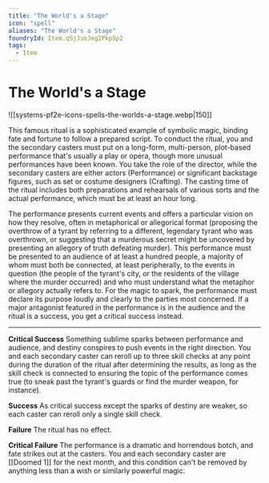 ```yaml
---
title: "The World's a Stage"
icon: "spell"
aliases: "The World's a Stage"
foundryId: Item.qSjJuoJeg2Pkp5p2
tags:
  - Item
---
```


# The World's a Stage
![[systems-pf2e-icons-spells-the-worlds-a-stage.webp|150]]

This famous ritual is a sophisticated example of symbolic magic, binding fate and fortune to follow a prepared script. To conduct the ritual, you and the secondary casters must put on a long-form, multi-person, plot-based performance that's usually a play or opera, though more unusual performances have been known. You take the role of the director, while the secondary casters are either actors (Performance) or significant backstage figures, such as set or costume designers (Crafting). The casting time of the ritual includes both preparations and rehearsals of various sorts and the actual performance, which must be at least an hour long.

The performance presents current events and offers a particular vision on how they resolve, often in metaphorical or allegorical format (proposing the overthrow of a tyrant by referring to a different, legendary tyrant who was overthrown, or suggesting that a murderous secret might be uncovered by presenting an allegory of truth defeating murder). This performance must be presented to an audience of at least a hundred people, a majority of whom must both be connected, at least peripherally, to the events in question (the people of the tyrant's city, or the residents of the village where the murder occurred) and who must understand what the metaphor or allegory actually refers to. For the magic to spark, the performance must declare its purpose loudly and clearly to the parties most concerned. If a major antagonist featured in the performance is in the audience and the ritual is a success, you get a critical success instead.

* * *

**Critical Success** Something sublime sparks between performance and audience, and destiny conspires to push events in the right direction. You and each secondary caster can reroll up to three skill checks at any point during the duration of the ritual after determining the results, as long as the skill check is connected to ensuring the topic of the performance comes true (to sneak past the tyrant's guards or find the murder weapon, for instance).

**Success** As critical success except the sparks of destiny are weaker, so each caster can reroll only a single skill check.

**Failure** The ritual has no effect.

**Critical Failure** The performance is a dramatic and horrendous botch, and fate strikes out at the casters. You and each secondary caster are [[Doomed 1]] for the next month, and this condition can't be removed by anything less than a wish or similarly powerful magic.
